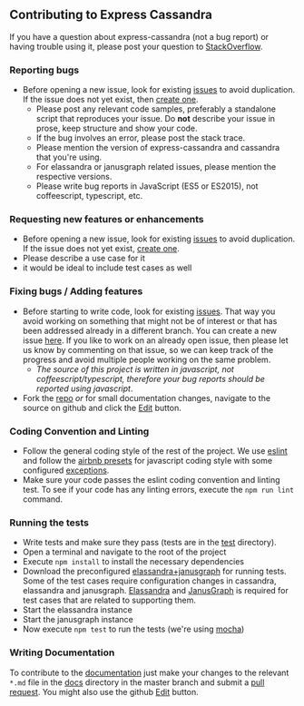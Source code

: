 ## Contributing to Express Cassandra

If you have a question about express-cassandra (not a bug report) or having trouble using it, please post your question to [StackOverflow](http://stackoverflow.com/questions/tagged/express-cassandra).

### Reporting bugs

- Before opening a new issue, look for existing [issues](https://github.com/masumsoft/express-cassandra/issues) to avoid duplication. If the issue does not yet exist, then [create one](https://github.com/masumsoft/express-cassandra/issues/new).
  - Please post any relevant code samples, preferably a standalone script that
  reproduces your issue. Do **not** describe your issue in prose, keep structure and show your
  code.
  - If the bug involves an error, please post the stack trace.
  - Please mention the version of express-cassandra and cassandra that you're using.
  - For elassandra or janusgraph related issues, please mention the respective versions.
  - Please write bug reports in JavaScript (ES5 or ES2015), not coffeescript, typescript, etc.

### Requesting new features or enhancements

- Before opening a new issue, look for existing [issues](https://github.com/masumsoft/express-cassandra/issues) to avoid duplication. If the issue does not yet exist, [create one](https://github.com/masumsoft/express-cassandra/issues/new).
- Please describe a use case for it
- it would be ideal to include test cases as well

### Fixing bugs / Adding features

- Before starting to write code, look for existing [issues](https://github.com/masumsoft/express-cassandra/issues). That way you avoid working on something that might not be of interest or that has been addressed already in a different branch. You can create a new issue [here](https://github.com/masumsoft/express-cassandra/issues/new). If you like to work on an already open issue, then please let us know by commenting on that issue, so we can keep track of the progress and avoid multiple people working on the same problem.
  - _The source of this project is written in javascript, not coffeescript/typescript, therefore your bug reports should be reported using javascript_.
- Fork the [repo](https://github.com/masumsoft/express-cassandra) _or_ for small documentation changes, navigate to the source on github and click the [Edit](https://github.com/blog/844-forking-with-the-edit-button) button.

### Coding Convention and Linting

- Follow the general coding style of the rest of the project. We use [eslint](https://eslint.org/) and follow the [airbnb presets](https://github.com/airbnb/javascript/tree/eslint-config-airbnb-base-v12.1.0) for javascript coding style with some configured [exceptions](https://github.com/masumsoft/express-cassandra/blob/master/.eslintrc).
- Make sure your code passes the eslint coding convention and linting test. To see if your code has any linting errors, execute the `npm run lint` command.


### Running the tests
- Write tests and make sure they pass (tests are in the [test](https://github.com/masumsoft/express-cassandra/tree/master/test) directory).
- Open a terminal and navigate to the root of the project
- Execute `npm install` to install the necessary dependencies
- Download the preconfigured [elassandra+janusgraph](https://www.dropbox.com/s/vebuzbdql0w6eap/elassandra_janusgraph_distribution.zip?dl=1) for running tests. Some of the test cases require configuration changes in cassandra, elassandra and janusgraph. [Elassandra](http://www.elassandra.io/) and [JanusGraph](http://janusgraph.org/) is required for test cases that are related to supporting them.
- Start the elassandra instance
- Start the janusgraph instance
- Now execute `npm test` to run the tests (we're using [mocha](http://mochajs.org/))

### Writing Documentation

To contribute to the [documentation](http://express-cassandra.readthedocs.io/) just make your changes to the relevant `*.md` file in the [docs](https://github.com/masumsoft/express-cassandra/tree/master/docs) directory in the master branch and submit a [pull request](https://help.github.com/articles/using-pull-requests/). You might also use the github [Edit](https://github.com/blog/844-forking-with-the-edit-button) button.
